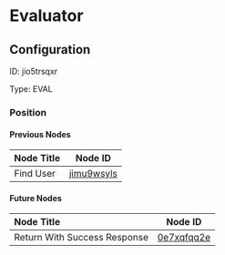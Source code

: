 # Evaluator
## Configuration
ID:  jio5trsqxr

Type: EVAL 








### Position

#### Previous Nodes
| Node Title | Node ID |
| :------------- | ------------ |
| Find User | [jimu9wsyls](./jimu9wsyls.md) | 
 
 #### Future Nodes
| Node Title | Node ID |
| :------------- | ------------ |
| Return With Success Response |[0e7xqfqq2e](./0e7xqfqq2e.md) | 